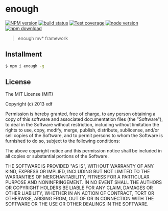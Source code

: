 enough
===

[![NPM version][npm-image]][npm-url]
[![build status][travis-image]][travis-url]
[![Test coverage][coveralls-image]][coveralls-url]
[![node version][node-image]][node-url]
[![npm download][download-image]][download-url]

[npm-image]: https://img.shields.io/npm/v/enough.svg?style=flat-square
[npm-url]: https://npmjs.org/package/enough
[travis-image]: https://img.shields.io/travis/enoughjs/enough.svg?style=flat-square
[travis-url]: https://travis-ci.org/enoughjs/enough
[coveralls-image]: https://img.shields.io/coveralls/enoughjs/enough.svg?style=flat-square
[coveralls-url]: https://coveralls.io/r/enoughjs/enough?branch=master
[node-image]: https://img.shields.io/badge/node.js-%3E=_0.10-green.svg?style=flat-square
[node-url]: http://nodejs.org/download/
[download-image]: https://img.shields.io/npm/dm/enough.svg?style=flat-square
[download-url]: https://npmjs.org/package/enough

> enough mv* framework

## Installment

```bash
$ npm i enough -g
```

## License

The MIT License (MIT)

Copyright (c) 2013 xdf

Permission is hereby granted, free of charge, to any person obtaining a copy of
this software and associated documentation files (the "Software"), to deal in
the Software without restriction, including without limitation the rights to
use, copy, modify, merge, publish, distribute, sublicense, and/or sell copies of
the Software, and to permit persons to whom the Software is furnished to do so,
subject to the following conditions:

The above copyright notice and this permission notice shall be included in all
copies or substantial portions of the Software.

THE SOFTWARE IS PROVIDED "AS IS", WITHOUT WARRANTY OF ANY KIND, EXPRESS OR
IMPLIED, INCLUDING BUT NOT LIMITED TO THE WARRANTIES OF MERCHANTABILITY, FITNESS
FOR A PARTICULAR PURPOSE AND NONINFRINGEMENT. IN NO EVENT SHALL THE AUTHORS OR
COPYRIGHT HOLDERS BE LIABLE FOR ANY CLAIM, DAMAGES OR OTHER LIABILITY, WHETHER
IN AN ACTION OF CONTRACT, TORT OR OTHERWISE, ARISING FROM, OUT OF OR IN
CONNECTION WITH THE SOFTWARE OR THE USE OR OTHER DEALINGS IN THE SOFTWARE.
